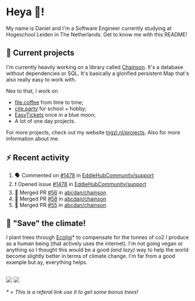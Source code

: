 # Heya 👋!

My name is Daniel and I'm a Software Engineer currently studying at Hogeschool Leiden in The Netherlands. Get to know me with this README!

## 💪 Current projects
I'm currently heavily working on a library called [Chainson](https://github.com/abcdan/chainson). It's a database without dependencies or SQL. It's basically a glorified persistent Map that's also really easy to work with.

Nex to that, I work on
- [file.coffee](https://file.coffee) from time to time;
- [cite.party](https://cite.party) for school + hobby;
- [EasyTickets](https://easytickets.xyz) once in a blue moon;
- A lot of one day projects.

For more projects, check out my website [lngzl.nl/projects](https://lngzl.nl/projects). Also for more information about me.

## ⚡ Recent activity
<!--START_SECTION:activity-->
1. 🗣 Commented on [#1478](https://github.com/EddieHubCommunity/support/issues/1478) in [EddieHubCommunity/support](https://github.com/EddieHubCommunity/support)
2. ❗️ Opened issue [#1478](https://github.com/EddieHubCommunity/support/issues/1478) in [EddieHubCommunity/support](https://github.com/EddieHubCommunity/support)
3. 🎉 Merged PR [#56](https://github.com/abcdan/chainson/pull/56) in [abcdan/chainson](https://github.com/abcdan/chainson)
4. 🎉 Merged PR [#58](https://github.com/abcdan/chainson/pull/58) in [abcdan/chainson](https://github.com/abcdan/chainson)
5. 🎉 Merged PR [#55](https://github.com/abcdan/chainson/pull/55) in [abcdan/chainson](https://github.com/abcdan/chainson)
<!--END_SECTION:activity-->

## 🌳 "Save" the climate!
I plant trees through <a href="https://ecologi.com/lngzl?r=6005cc57f70194001deaedfa">Ecoligi</a>* to compensate for the tonnes of co2 I produce as a human being (that actively uses the internet). I'm not going vegan or anything so I thought this would be a good _(and lazy)_ way to help the world become slightly better in terms of climate change. I'm far from a good example but ay, everything helps.

<br><a href="https://ecologi.com/lngzl?r=6005cc57f70194001deaedfa"><img src="https://img.shields.io/ecologi/trees/lngzl"></a> <a href="https://ecologi.com/lngzl?r=6005cc57f70194001deaedfa"><img src="https://img.shields.io/ecologi/carbon/lngzl"></a>



_\* = This is a referal link use it to get some bonus trees!_
